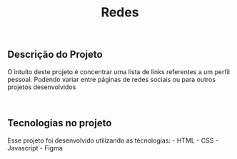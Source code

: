 <h1 align ='center'>Redes</h1>
<br>
<h2>Descrição do Projeto</h2>
<p>O intuíto deste projeto é concentrar uma lista de links referentes a um perfil pessoal. Podendo variar entre páginas de redes sociais ou para outros projetos desenvolvidos</p>
<br>
<h2>Tecnologias no projeto</h2>
<p>Esse projeto foi desenvolvido utilizando as técnologias:
- HTML
- CSS
- Javascript 
- Figma</p>

